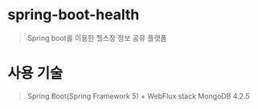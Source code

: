 # spring-boot-health
> Spring boot를 이용한 헬스장 정보 공유 플랫폼

# 사용 기술
> Spring Boot(Spring Framework 5) + WebFlux stack
> MongoDB 4.2.5
